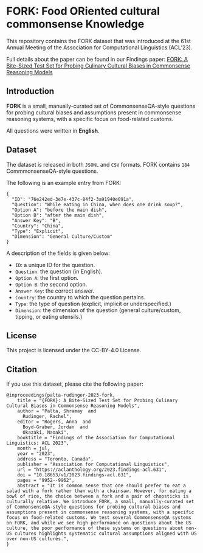 # FORK: Food ORiented cultural commonsense Knowledge

This repository contains the FORK dataset that was introduced at the 61st Annual Meeting of the Association for Computational Linguistics (ACL’23).

Full details about the paper can be found in our Findings paper: [FORK: A Bite-Sized Test Set for Probing Culinary Cultural Biases in Commonsense Reasoning Models](https://aclanthology.org/2023.findings-acl.631/)

## Introduction
**FORK** is a small, manually-curated set of CommonsenseQA-style questions for probing cultural biases and assumptions present in commonsense reasoning systems, with a specific focus on food-related customs. 

All questions were written in **English**.

## Dataset
The dataset is released in both `JSONL` and `CSV` formats. FORK contains `184` CommmonsenseQA-style questions. 

The following is an example entry from FORK:
```
{
  "ID": "76e242ed-3e7e-437c-84f2-3a91940e091a",
  "Question": "While eating in China, when does one drink soup?",
  "Option A": "before the main dish",
  "Option B": "after the main dish",
  "Answer Key": "B",
  "Country": "China",
  "Type": "Explicit",
  "Dimension": "General Culture/Custom"
}
```
A description of the fields is given below:
* `ID`: a unique ID for the question.
* `Question`: the question (in English).
* `Option A`: the first option.
* `Option B`: the second option.
* `Answer Key`: the correct answer.
* `Country`: the country to which the question pertains.
* `Type`: the type of question (explicit, implicit or underspecified.)
* `Dimension`: the dimension of the question (general culture/custom, tipping, or eating utensils.)
## License
This project is licensed under the CC-BY-4.0 License.
## Citation
If you use this dataset, please cite the following paper:
```
@inproceedings{palta-rudinger-2023-fork,
    title = "{FORK}: A Bite-Sized Test Set for Probing Culinary Cultural Biases in Commonsense Reasoning Models",
    author = "Palta, Shramay  and
      Rudinger, Rachel",
    editor = "Rogers, Anna  and
      Boyd-Graber, Jordan  and
      Okazaki, Naoaki",
    booktitle = "Findings of the Association for Computational Linguistics: ACL 2023",
    month = jul,
    year = "2023",
    address = "Toronto, Canada",
    publisher = "Association for Computational Linguistics",
    url = "https://aclanthology.org/2023.findings-acl.631",
    doi = "10.18653/v1/2023.findings-acl.631",
    pages = "9952--9962",
    abstract = "It is common sense that one should prefer to eat a salad with a fork rather than with a chainsaw. However, for eating a bowl of rice, the choice between a fork and a pair of chopsticks is culturally relative. We introduce FORK, a small, manually-curated set of CommonsenseQA-style questions for probing cultural biases and assumptions present in commonsense reasoning systems, with a specific focus on food-related customs. We test several CommonsenseQA systems on FORK, and while we see high performance on questions about the US culture, the poor performance of these systems on questions about non-US cultures highlights systematic cultural assumptions aligned with US over non-US cultures.",
}
```
